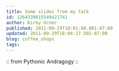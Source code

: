 ```yaml
---
title: Some slides from my talk
id: 1264339615549421741
author: Kirby Urner
published: 2011-09-29T18:01:00.001-07:00
updated: 2011-09-29T18:04:17.502-07:00
blog: coffee_shops
tags: 
---
```


[](https://blogger.googleusercontent.com/img/b/R29vZ2xl/AVvXsEhrzm2gZ2osi7d8FL-rVnjgNILGe1mNFi-Pf6YQHRfsl5aYwEPNqThDPcvZQV3xqpEMmIeGNgusnKgU9_-8R7IHglGKmpIjr3Y9uSmFFWmdDVGWfxFthvCL8bDLWgWSLb9XJRSHbGx1C2p_/s1600/newman0.png)[](https://blogger.googleusercontent.com/img/b/R29vZ2xl/AVvXsEhPMpmbXrTQaF0o_oEN6mkORPC-FMK1OsUhzPwPrGqb8tkdJdLy_48wFjNCccLynsD-nAYJu2vyUM5zAYq_Od3GrusP9R0apB4Mg7TmcP_iYmIRLxZwVwY4pmixGKHWFlPJvKsPCJoS8xOV/s1600/newman1.png):: from Pythonic Andragogy ::